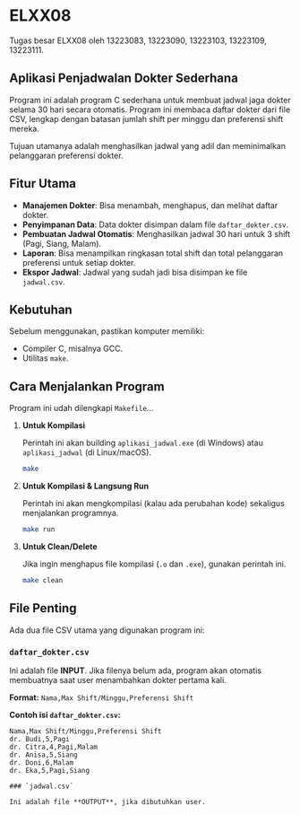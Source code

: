 # ELXX08

Tugas besar ELXX08 oleh 13223083, 13223090, 13223103, 13223109, 13223111.

## Aplikasi Penjadwalan Dokter Sederhana

Program ini adalah program C sederhana untuk membuat jadwal jaga dokter selama 30 hari secara otomatis. Program ini membaca daftar dokter dari file CSV, lengkap dengan batasan jumlah shift per minggu dan preferensi shift mereka.

Tujuan utamanya adalah menghasilkan jadwal yang adil dan meminimalkan pelanggaran preferensi dokter.

## Fitur Utama

* **Manajemen Dokter**: Bisa menambah, menghapus, dan melihat daftar dokter.
* **Penyimpanan Data**: Data dokter disimpan dalam file `daftar_dokter.csv`.
* **Pembuatan Jadwal Otomatis**: Menghasilkan jadwal 30 hari untuk 3 shift (Pagi, Siang, Malam).
* **Laporan**: Bisa menampilkan ringkasan total shift dan total pelanggaran preferensi untuk setiap dokter.
* **Ekspor Jadwal**: Jadwal yang sudah jadi bisa disimpan ke file `jadwal.csv`.

## Kebutuhan

Sebelum menggunakan, pastikan komputer memiliki:

* Compiler C, misalnya GCC.
* Utilitas `make`.

## Cara Menjalankan Program

Program ini udah dilengkapi `Makefile`...

1.  **Untuk Kompilasi**

    Perintah ini akan building `aplikasi_jadwal.exe` (di Windows) atau `aplikasi_jadwal` (di Linux/macOS).

    ```bash
    make
    ```

2.  **Untuk Kompilasi & Langsung Run**

    Perintah ini akan mengkompilasi (kalau ada perubahan kode) sekaligus menjalankan programnya.

    ```bash
    make run
    ```

3.  **Untuk Clean/Delete**

    Jika ingin menghapus file kompilasi (`.o` dan `.exe`), gunakan perintah ini.

    ```bash
    make clean
    ```

## File Penting

Ada dua file CSV utama yang digunakan program ini:

### `daftar_dokter.csv`

Ini adalah file **INPUT**. Jika filenya belum ada, program akan otomatis membuatnya saat user menambahkan dokter pertama kali.

**Format:**
`Nama,Max Shift/Minggu,Preferensi Shift`

**Contoh isi `daftar_dokter.csv`:**

```csv
Nama,Max Shift/Minggu,Preferensi Shift
dr. Budi,5,Pagi
dr. Citra,4,Pagi,Malam
dr. Anisa,5,Siang
dr. Doni,6,Malam
dr. Eka,5,Pagi,Siang

### `jadwal.csv`

Ini adalah file **OUTPUT**, jika dibutuhkan user.